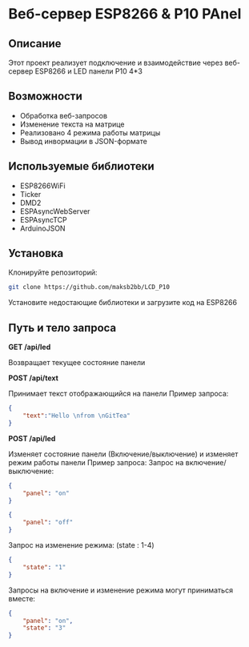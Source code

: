 # Веб-сервер ESP8266 & P10 PAnel

## Описание
Этот проект реализует подключение и взаимодействие через веб-сервер ESP8266 и LED панели P10 4*3

## Возможности
- Обработка веб-запросов
- Изменение текста на матрице
- Реализовано 4 режима работы матрицы
- Вывод инвормации в JSON-формате 

## Используемые библиотеки
- ESP8266WiFi
- Ticker
- DMD2
- ESPAsyncWebServer
- ESPAsyncTCP
- ArduinoJSON

## Установка
Клонируйте репозиторий:
```sh 
git clone https://github.com/maksb2bb/LCD_P10
```

Установите недостающие библиотеки и загрузите код на ESP8266

## Путь и тело запроса

**GET /api/led**

Возвращает текущее состояние панели 

**POST /api/text**

Принимает текст отображающийся на панели
Пример запроса:
```json
{
    "text":"Hello \nfrom \nGitTea"
}
```
**POST /api/led**

Изменяет состояние панели (Включение/выключение) и изменяет режим работы панели
Пример запроса:
Запрос на включение/выключение:
```json
{
    "panel": "on"
}
```
```json
{
    "panel": "off"
}
```
Запрос на изменение режима: (state : 1-4)
```json
{
    "state": "1"
}
```
Запросы на включение и изменение режима могут приниматься вместе:
```json
{
    "panel": "on", 
    "state": "3"
}
```
